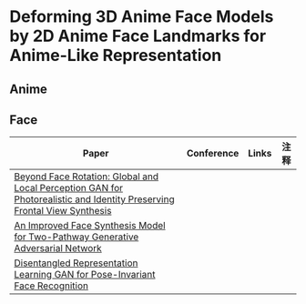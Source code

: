 # Deforming 3D Anime Face Models by 2D Anime Face Landmarks for Anime-Like Representation


## Anime




## Face

| Paper | Conference | Links | 注释 |
| ---- | ---- | ---- | ---- | 
| [Beyond Face Rotation: Global and Local Perception GAN for Photorealistic and Identity Preserving Frontal View Synthesis](https://arxiv.org/abs/1704.04086) |
| [An Improved Face Synthesis Model for Two-Pathway Generative Adversarial Network](https://dl.acm.org/doi/abs/10.1145/3318299.3318346) | 
| [Disentangled Representation Learning GAN for Pose-Invariant Face Recognition](https://openaccess.thecvf.com/content_cvpr_2017/papers/Tran_Disentangled_Representation_Learning_CVPR_2017_paper.pdf) |
